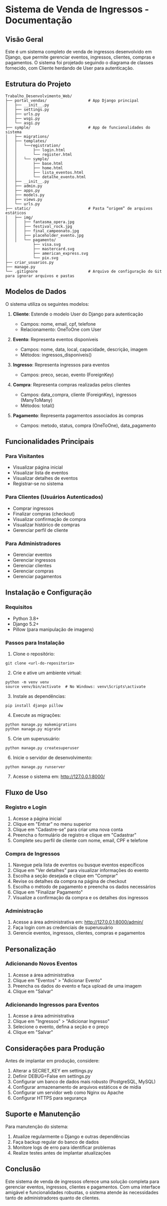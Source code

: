 # Sistema de Venda de Ingressos - Documentação

## Visão Geral

Este é um sistema completo de venda de ingressos desenvolvido em Django, que permite gerenciar eventos, ingressos, clientes, compras e pagamentos. O sistema foi projetado seguindo o diagrama de classes fornecido, com Cliente herdando de User para autenticação.

## Estrutura do Projeto

```
Trabalho_Desenvolvimento_Web/
├── portal_vendas/                  # App Django principal
│   ├── __init__.py
│   ├── settings.py
│   ├── urls.py
│   ├── wsgi.py
│   └── asgi.py
├── symple/                         # App de funcionalidades do sistema
│   ├── migrations/
│   ├── templates/
│   │   └──registration/
│   │       ├── login.html
│   │       └── register.html
│   │   └── symple/
│   │       ├── base.html
│   │       ├── home.html
│   │       ├── lista_eventos.html
│   │       └── detalhe_evento.html
│   ├── __init__.py
│   ├── admin.py
│   ├── apps.py
│   ├── models.py
│   ├── views.py
│   └── urls.py
├── static/                         # Pasta “origem” de arquivos estáticos
│   ├── img/
│   │   ├── fantasma_opera.jpg
│   │   ├── festival_rock.jpg
│   │   ├── final_campeonato.jpg
│   │   ├── placeholder_evento.jpg
│   │   └── pagamento/
│           ├── visa.svg
│           ├── mastercard.svg
│           ├── american_express.svg
│           └── pix.svg
├── criar_usuarios.py
├── manage.py
└── .gitignore                      # Arquivo de configuração do Git para ignorar arquivos e pastas

```

## Modelos de Dados

O sistema utiliza os seguintes modelos:

1. **Cliente**: Estende o modelo User do Django para autenticação
   - Campos: nome, email, cpf, telefone
   - Relacionamento: OneToOne com User

2. **Evento**: Representa eventos disponíveis
   - Campos: nome, data, local, capacidade, descrição, imagem
   - Métodos: ingressos_disponiveis()

3. **Ingresso**: Representa ingressos para eventos
   - Campos: preco, secao, evento (ForeignKey)

4. **Compra**: Representa compras realizadas pelos clientes
   - Campos: data_compra, cliente (ForeignKey), ingressos (ManyToMany)
   - Métodos: total()

5. **Pagamento**: Representa pagamentos associados às compras
   - Campos: metodo, status, compra (OneToOne), data_pagamento

## Funcionalidades Principais

### Para Visitantes
- Visualizar página inicial
- Visualizar lista de eventos
- Visualizar detalhes de eventos
- Registrar-se no sistema

### Para Clientes (Usuários Autenticados)
- Comprar ingressos
- Finalizar compras (checkout)
- Visualizar confirmação de compra
- Visualizar histórico de compras
- Gerenciar perfil de cliente

### Para Administradores
- Gerenciar eventos
- Gerenciar ingressos
- Gerenciar clientes
- Gerenciar compras
- Gerenciar pagamentos

## Instalação e Configuração

### Requisitos
- Python 3.8+
- Django 5.2+
- Pillow (para manipulação de imagens)

### Passos para Instalação

1. Clone o repositório:
```
git clone <url-do-repositorio>
```

2. Crie e ative um ambiente virtual:
```
python -m venv venv
source venv/bin/activate  # No Windows: venv\Scripts\activate
```

3. Instale as dependências:
```
pip install django pillow
```

4. Execute as migrações:
```
python manage.py makemigrations
python manage.py migrate
```

5. Crie um superusuário:
```
python manage.py createsuperuser
```

6. Inicie o servidor de desenvolvimento:
```
python manage.py runserver
```

7. Acesse o sistema em: http://127.0.0.1:8000/

## Fluxo de Uso

### Registro e Login
1. Acesse a página inicial
2. Clique em "Entrar" no menu superior
3. Clique em "Cadastre-se" para criar uma nova conta
4. Preencha o formulário de registro e clique em "Cadastrar"
5. Complete seu perfil de cliente com nome, email, CPF e telefone

### Compra de Ingressos
1. Navegue pela lista de eventos ou busque eventos específicos
2. Clique em "Ver detalhes" para visualizar informações do evento
3. Escolha a seção desejada e clique em "Comprar"
4. Revise os detalhes da compra na página de checkout
5. Escolha o método de pagamento e preencha os dados necessários
6. Clique em "Finalizar Pagamento"
7. Visualize a confirmação da compra e os detalhes dos ingressos

### Administração
1. Acesse a área administrativa em: http://127.0.0.1:8000/admin/
2. Faça login com as credenciais de superusuário
3. Gerencie eventos, ingressos, clientes, compras e pagamentos

## Personalização

### Adicionando Novos Eventos
1. Acesse a área administrativa
2. Clique em "Eventos" > "Adicionar Evento"
3. Preencha os dados do evento e faça upload de uma imagem
4. Clique em "Salvar"

### Adicionando Ingressos para Eventos
1. Acesse a área administrativa
2. Clique em "Ingressos" > "Adicionar Ingresso"
3. Selecione o evento, defina a seção e o preço
4. Clique em "Salvar"

## Considerações para Produção

Antes de implantar em produção, considere:

1. Alterar a SECRET_KEY em settings.py
2. Definir DEBUG=False em settings.py
3. Configurar um banco de dados mais robusto (PostgreSQL, MySQL)
4. Configurar armazenamento de arquivos estáticos e de mídia
5. Configurar um servidor web como Nginx ou Apache
6. Configurar HTTPS para segurança

## Suporte e Manutenção

Para manutenção do sistema:

1. Atualize regularmente o Django e outras dependências
2. Faça backup regular do banco de dados
3. Monitore logs de erro para identificar problemas
4. Realize testes antes de implantar atualizações

## Conclusão

Este sistema de venda de ingressos oferece uma solução completa para gerenciar eventos, ingressos, clientes e pagamentos. Com uma interface amigável e funcionalidades robustas, o sistema atende às necessidades tanto de administradores quanto de clientes.